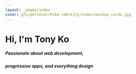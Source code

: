 ```yaml
---
layout: _pages/index
cover: gfx/personal/htko-identity/index/mockup-cards.jpg
---
```

# Hi, I'm Tony Ko

##### Passionate about web development,

##### progressive apps, and everything design
